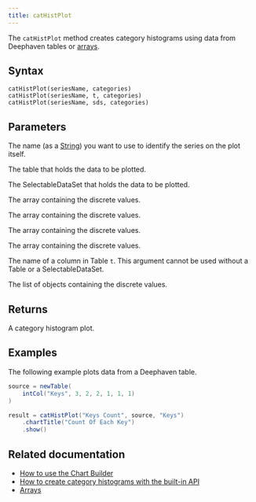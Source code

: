 ```yaml
---
title: catHistPlot
---
```


The `catHistPlot` method creates category histograms using data from Deephaven tables or [arrays](../query-language/types/arrays.md).

## Syntax

```
catHistPlot(seriesName, categories)
catHistPlot(seriesName, t, categories)
catHistPlot(seriesName, sds, categories)
```

## Parameters

<ParamTable>
<Param name="seriesName" type="String">

The name (as a [String](../query-language/types/strings.md)) you want to use to identify the series on the plot itself.

</Param>
<Param name="t" type="Table">

The table that holds the data to be plotted.

</Param>
<Param name="sds" type="SelectableDataSet">

The SelectableDataSet that holds the data to be plotted.

</Param>
<Param name="categories" type="double[]">

The array containing the discrete values.

</Param>
<Param name="categories" type="float[]">

The array containing the discrete values.

</Param>
<Param name="categories" type="int[]">

The array containing the discrete values.

</Param>
<Param name="categories" type="long[]">

The array containing the discrete values.

</Param>
<Param name="categories" type="String">

The name of a column in Table `t`. This argument cannot be used without a Table or a SelectableDataSet.

</Param>
<Param name="categories" type="List<T>">

The list of objects containing the discrete values.

</Param>
</ParamTable>

## Returns

A category histogram plot.

## Examples

The following example plots data from a Deephaven table.

```groovy order=source,result default=result
source = newTable(
    intCol("Keys", 3, 2, 2, 1, 1, 1)
)

result = catHistPlot("Keys Count", source, "Keys")
    .chartTitle("Count Of Each Key")
    .show()
```

## Related documentation

- [How to use the Chart Builder](../../how-to-guides/user-interface/chart-builder.md)
- [How to create category histograms with the built-in API](../../how-to-guides/plotting/api-plotting.md#category-histogram)
- [Arrays](../query-language/types/arrays.md)
